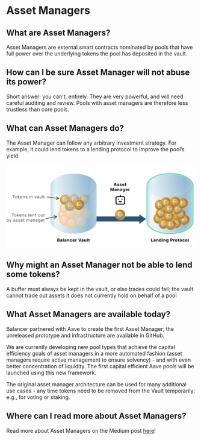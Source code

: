 # Asset Managers

## What are Asset Managers?

Asset Managers are external smart contracts nominated by pools that have full power over the underlying tokens the pool has deposited in the vault.

## How can I be sure Asset Manager will not abuse its power?

Short answer: you can't, entirely. They are very powerful, and will need careful auditing and review. Pools with asset managers are therefore less trustless than core pools.

## What can Asset Managers do?

The Asset Manager can follow any arbitrary investment strategy. For example, it could lend tokens to a lending protocol to improve the pool’s yield.

![](../../.gitbook/assets/image%20%286%29.png)

## Why might an Asset Manager not be able to lend some tokens?

A buffer must always be kept in the vault, or else trades could fail; the vault cannot trade out assets it does not currently hold on behalf of a pool

## What Asset Managers are available today?

Balancer partnered with Aave to create the first Asset Manager; the unreleased prototype and infrastructure are available in GitHub.

We are currently developing new pool types that achieve the capital efficiency goals of asset managers in a more automated fashion \(asset managers require active management to ensure solvency\) - and with even better concentration of liquidity. The first capital efficient Aave pools will be launched using this new framework.

The original asset manager architecture can be used for many additional use cases - any time tokens need to be removed from the Vault temporarily: e.g., for voting or staking.

## Where can I read more about Asset Managers?

Read more about Asset Managers on the Medium post [here](https://medium.com/balancer-protocol/balancer-partners-with-aave-to-build-the-first-v2-asset-manager-d9c173330151)!

